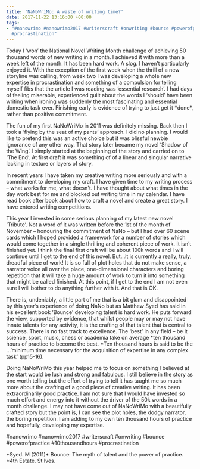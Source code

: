```yaml
---
title: 'NaNoWriMo: A waste of writing time?'
date: 2017-11-22 13:16:00 +00:00
tags:
- "#nanowrimo #nanowrimo2017 #writerscraft #onwriting #bounce #powerofpractice #10thousandhours
  #procrastination"
---
```


Today I ‘won’ the National Novel Writing Month challenge of achieving 50 thousand words of new writing in a month. I achieved it with more than a week left of the month. It has been hard work. A slog. I haven’t particularly enjoyed it. With the exception of the first week when the thrill of a new storyline was calling, from week two I was developing a whole new expertise in procrastination and something of a compulsion for telling myself fibs that the article I was reading was ‘essential research’. I had days of feeling miserable, experienced guilt about the words I ‘should’ have been writing when ironing was suddenly the most fascinating and essential domestic task ever. Finishing early is evidence of trying to just get it \*done\*, rather than positive commitment.

The fun of my first NaNoWriMo in 2011 was definitely missing. Back then I took a ‘flying by the seat of my pants’ approach. I did no planning. I would like to pretend this was an active choice but it was blissful newbie ignorance of any other way. That story later became my novel ‘Shadow of the Wing’. I simply started at the beginning of the story and carried on to ‘The End’. At first draft it was something of of a linear and singular narrative lacking in texture or layers of story.

In recent years I have taken my creative writing more seriously and with a commitment to developing my craft. I have given time to my writing process – what works for me, what doesn't. I have thought about what times in the day work best for me and blocked out writing time in my calendar. I have read book after book about how to craft a novel and create a great story. I have entered writing competitions.

This year I invested in some serious planning of my latest new novel ‘Tribute’. Not a word of it was written before the 1st of the month of November – honouring the commitment of NaNo – but I had over 60 scene cards which I hoped provided a framework for a number of stories which would come together in a single thrilling and coherent piece of work. It isn’t finished yet. I think the final first draft will be about 100k words and I will continue until I get to the end of this novel. But…it is currently a really, truly, dreadful piece of work! It is so full of plot holes that do not make sense, a narrator voice all over the place, one-dimensional characters and boring repetition that it will take a huge amount of work to turn it into something that might be called finished. At this point, if I get to the end I am not even sure I will bother to do anything further with it. And that is OK.

There is, undeniably, a little part of me that is a bit glum and disappointed by this year’s experience of doing NaNo but as Matthew Syed has said in his excellent book ‘Bounce’ developing talent is hard work. He puts forward the view, supported by evidence, that whilst people may or may not have innate talents for any activity, it is the crafting of that talent that is central to success. There is no fast track to excellence. The ‘best’ in any field – be it science, sport, music, chess or academia take on average \*ten thousand hours of practice to become the best. \*Ten thousand hours is said to be the …’minimum time necessary for the acquisition of expertise in any complex task’ (pp15-16).

Doing NaNoWriMo this year helped me to focus on something I believed at the start would be lush and strong and fabulous. I still believe in the story as one worth telling but the effort of trying to tell it has taught me so much more about the crafting of a good piece of creative writing. It has been extraordinarily good practice. I am not sure that I would have invested so much effort and energy into it without the driver of the 50k words in a month challenge. I may not have come out of NaNoWriMo with a beautifully crafted story but the point is, I can see the plot holes, the dodgy narrator, the boring repetition. I am adding to my own ten thousand hours of practice and hopefully, developing my expertise.

\#nanowrimo #nanowrimo2017 #writerscraft #onwriting #bounce #powerofpractice #10thousandhours #procrastination

\*Syed. M (2011)\* Bounce: The myth of talent and the power of practice. \*4th Estate. St Ives.